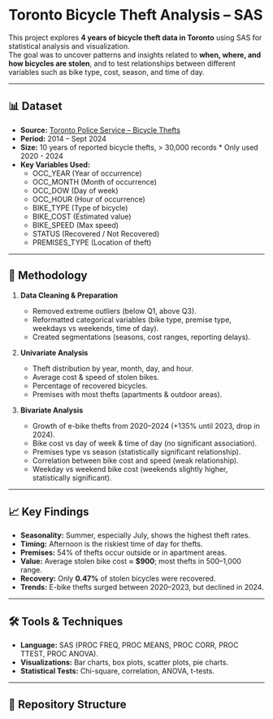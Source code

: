 # Toronto Bicycle Theft Analysis – SAS

This project explores **4 years of bicycle theft data in Toronto** using SAS for statistical analysis and visualization.  
The goal was to uncover patterns and insights related to **when, where, and how bicycles are stolen**, and to test relationships between different variables such as bike type, cost, season, and time of day.  

---

## 📊 Dataset
- **Source:** [Toronto Police Service – Bicycle Thefts](https://open.toronto.ca/dataset/bicycle-thefts/)  
- **Period:** 2014 – Sept 2024  
- **Size:** 10 years of reported bicycle thefts, > 30,000 records   * Only used 2020 - 2024
- **Key Variables Used:**
  - OCC_YEAR (Year of occurrence)  
  - OCC_MONTH (Month of occurrence)  
  - OCC_DOW (Day of week)  
  - OCC_HOUR (Hour of occurrence)  
  - BIKE_TYPE (Type of bicycle)  
  - BIKE_COST (Estimated value)  
  - BIKE_SPEED (Max speed)  
  - STATUS (Recovered / Not Recovered)  
  - PREMISES_TYPE (Location of theft)  

---

## 🧭 Methodology
1. **Data Cleaning & Preparation**
   - Removed extreme outliers (below Q1, above Q3).
   - Reformatted categorical variables (bike type, premise type, weekdays vs weekends, time of day).
   - Created segmentations (seasons, cost ranges, reporting delays).

2. **Univariate Analysis**
   - Theft distribution by year, month, day, and hour.
   - Average cost & speed of stolen bikes.
   - Percentage of recovered bicycles.
   - Premises with most thefts (apartments & outdoor areas).

3. **Bivariate Analysis**
   - Growth of e-bike thefts from 2020–2024 (+135% until 2023, drop in 2024).
   - Bike cost vs day of week & time of day (no significant association).
   - Premises type vs season (statistically significant relationship).
   - Correlation between bike cost and speed (weak relationship).
   - Weekday vs weekend bike cost (weekends slightly higher, statistically significant).

---

## 📈 Key Findings
- **Seasonality:** Summer, especially July, shows the highest theft rates.  
- **Timing:** Afternoon is the riskiest time of day for thefts.  
- **Premises:** 54% of thefts occur outside or in apartment areas.  
- **Value:** Average stolen bike cost ≈ **$900**; most thefts in $500–$1,000 range.  
- **Recovery:** Only **0.47%** of stolen bicycles were recovered.  
- **Trends:** E-bike thefts surged between 2020–2023, but declined in 2024.  

---

## 🛠️ Tools & Techniques
- **Language:** SAS (PROC FREQ, PROC MEANS, PROC CORR, PROC TTEST, PROC ANOVA).  
- **Visualizations:** Bar charts, box plots, scatter plots, pie charts.  
- **Statistical Tests:** Chi-square, correlation, ANOVA, t-tests.  

---

## 📂 Repository Structure

